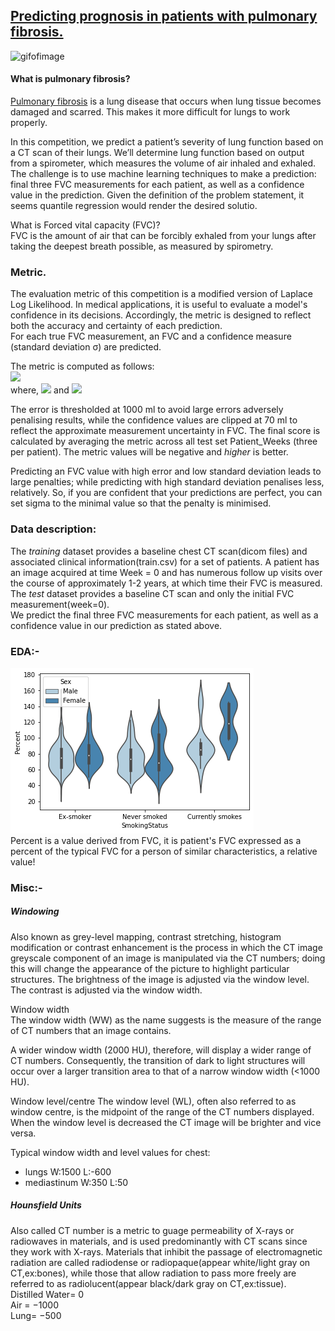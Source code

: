## [Predicting prognosis in patients with pulmonary fibrosis.](https://www.kaggle.com/c/osic-pulmonary-fibrosis-progression)  
![gifofimage](./imgs/sample.gif)
#### What is pulmonary fibrosis?  
[Pulmonary fibrosis](https://www.mayoclinic.org/diseases-conditions/pulmonary-fibrosis/symptoms-causes/syc-20353690) is a lung disease that occurs when lung tissue becomes damaged and scarred. This makes it more difficult for lungs to work properly.

In this competition, we predict a patient’s severity of lung function based on a CT scan of their lungs. We’ll determine lung function based on output from a spirometer, which measures the volume of air inhaled and exhaled. The challenge is to use machine learning techniques to make a prediction: final three FVC measurements for each patient, as well as a confidence value in the prediction. Given the definition of the problem statement, it seems quantile regression would render the desired solutio.   


What is Forced vital capacity (FVC)?    
FVC is the amount of air that can be forcibly exhaled from your lungs after taking the deepest breath possible, as measured by spirometry.  

### Metric.  
The evaluation metric of this competition is a modified version of Laplace Log Likelihood. In medical applications, it is useful to evaluate a model's confidence in its decisions. Accordingly, the metric is designed to reflect both the accuracy and certainty of each prediction.  
For each true FVC measurement, an FVC and a confidence measure (standard deviation σ) are predicted.   

The metric is computed as follows:  
  <img src="https://render.githubusercontent.com/render/math?math=metric = -\frac{\sqrt{2} \Delta}{\sigma_{clipped}} - \ln ( \sqrt{2} \sigma_{clipped} )">  
  where,
  <img src="https://render.githubusercontent.com/render/math?math=\sigma_{clipped} = max(\sigma, 70),"> and
  <img src="https://render.githubusercontent.com/render/math?math=\Delta = min (\Big|FVC_{true} - FVC_{predicted}\Big|, 1000 )">    
  
The error is thresholded at 1000 ml to avoid large errors adversely penalising results, while the confidence values are clipped at 70 ml to reflect the approximate measurement uncertainty in FVC. The final score is calculated by averaging the metric across all test set Patient_Weeks (three per patient).
The metric values will be negative and *higher* is better.   

Predicting an FVC value with high error and low standard deviation leads to large penalties; while predicting with high standard deviation penalises less, relatively. So, if you are confident that your predictions are perfect, you can set sigma to the minimal value so that the penalty is minimised.  

 
### Data description:  
The *training* dataset provides a baseline chest CT scan(dicom files) and associated clinical information(train.csv) for a set of patients. A patient has an image acquired at time Week = 0 and has numerous follow up visits over the course of approximately 1-2 years, at which time their FVC is measured. The *test* dataset provides a baseline CT scan and only the initial FVC measurement(week=0).   
We predict the final three FVC measurements for each patient, as well as a confidence value in our prediction as stated above.  

### EDA:-  
![image.png](./imgs/percent_violinplot.png)  
Percent is a value derived from FVC, it is patient's FVC expressed as a percent of the typical FVC for a person of similar characteristics, a relative value!  

### Misc:-  
##### Windowing  
Also known as grey-level mapping, contrast stretching, histogram modification or contrast enhancement is the process in which the CT image greyscale component of an image is manipulated via the CT numbers; doing this will change the appearance of the picture to highlight particular structures. The brightness of the image is adjusted via the window level. The contrast is adjusted via the window width.

Window width  
The window width (WW) as the name suggests is the measure of the range of CT numbers that an image contains.

A wider window width (2000 HU), therefore, will display a wider range of CT numbers. Consequently, the transition of dark to light structures will occur over a larger transition area to that of a narrow window width (<1000 HU).  

Window level/centre
The window level (WL), often also referred to as window centre, is the midpoint of the range of the CT numbers displayed.
When the window level is decreased the CT image will be brighter and vice versa.  

Typical window width and level values for chest:    
- lungs W:1500 L:-600  
- mediastinum W:350 L:50   

##### Hounsfield Units  
Also called CT number is a metric to guage permeability of X-rays or radiowaves in materials, and is used predominantly with CT scans since they work with X-rays. Materials that inhibit the passage of electromagnetic radiation are called radiodense or radiopaque(appear white/light gray on CT,ex:bones), while those that allow radiation to pass more freely are referred to as radiolucent(appear black/dark gray on CT,ex:tissue).   
Distilled Water= 0  
Air = −1000  
Lung= −500   

  





